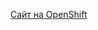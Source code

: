 [Сайт на OpenShift](http://nodejs-mongo-persistent-mountain-octopus.193b.starter-ca-central-1.openshiftapps.com/)
